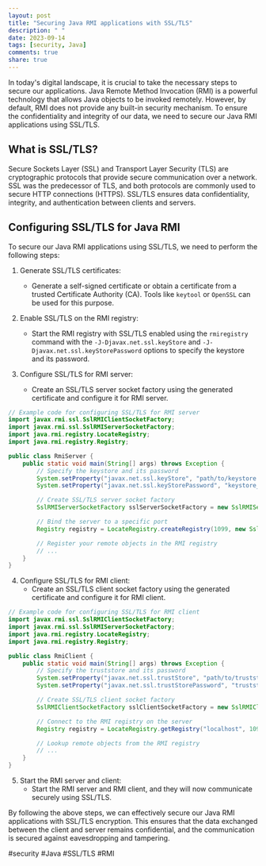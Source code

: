 ```yaml
---
layout: post
title: "Securing Java RMI applications with SSL/TLS"
description: " "
date: 2023-09-14
tags: [security, Java]
comments: true
share: true
---
```


In today's digital landscape, it is crucial to take the necessary steps to secure our applications. Java Remote Method Invocation (RMI) is a powerful technology that allows Java objects to be invoked remotely. However, by default, RMI does not provide any built-in security mechanism. To ensure the confidentiality and integrity of our data, we need to secure our Java RMI applications using SSL/TLS.

## What is SSL/TLS?

Secure Sockets Layer (SSL) and Transport Layer Security (TLS) are cryptographic protocols that provide secure communication over a network. SSL was the predecessor of TLS, and both protocols are commonly used to secure HTTP connections (HTTPS). SSL/TLS ensures data confidentiality, integrity, and authentication between clients and servers.

## Configuring SSL/TLS for Java RMI

To secure our Java RMI applications using SSL/TLS, we need to perform the following steps:

1. Generate SSL/TLS certificates:
   - Generate a self-signed certificate or obtain a certificate from a trusted Certificate Authority (CA). Tools like `keytool` or `OpenSSL` can be used for this purpose.

2. Enable SSL/TLS on the RMI registry:
   - Start the RMI registry with SSL/TLS enabled using the `rmiregistry` command with the `-J-Djavax.net.ssl.keyStore` and `-J-Djavax.net.ssl.keyStorePassword` options to specify the keystore and its password.

3. Configure SSL/TLS for RMI server:
   - Create an SSL/TLS server socket factory using the generated certificate and configure it for RMI server.

```java
// Example code for configuring SSL/TLS for RMI server
import javax.rmi.ssl.SslRMIClientSocketFactory;
import javax.rmi.ssl.SslRMIServerSocketFactory;
import java.rmi.registry.LocateRegistry;
import java.rmi.registry.Registry;

public class RmiServer {
    public static void main(String[] args) throws Exception {
        // Specify the keystore and its password
        System.setProperty("javax.net.ssl.keyStore", "path/to/keystore.jks");
        System.setProperty("javax.net.ssl.keyStorePassword", "keystore_password");

        // Create SSL/TLS server socket factory
        SslRMIServerSocketFactory sslServerSocketFactory = new SslRMIServerSocketFactory();

        // Bind the server to a specific port
        Registry registry = LocateRegistry.createRegistry(1099, new SslRMIClientSocketFactory(), sslServerSocketFactory);

        // Register your remote objects in the RMI registry
        // ...
    }
}
```

4. Configure SSL/TLS for RMI client:
   - Create an SSL/TLS client socket factory using the generated certificate and configure it for RMI client.

```java
// Example code for configuring SSL/TLS for RMI client
import javax.rmi.ssl.SslRMIClientSocketFactory;
import javax.rmi.ssl.SslRMIServerSocketFactory;
import java.rmi.registry.LocateRegistry;
import java.rmi.registry.Registry;

public class RmiClient {
    public static void main(String[] args) throws Exception {
        // Specify the truststore and its password
        System.setProperty("javax.net.ssl.trustStore", "path/to/truststore.jks");
        System.setProperty("javax.net.ssl.trustStorePassword", "truststore_password");

        // Create SSL/TLS client socket factory
        SslRMIClientSocketFactory sslClientSocketFactory = new SslRMIClientSocketFactory();

        // Connect to the RMI registry on the server
        Registry registry = LocateRegistry.getRegistry("localhost", 1099, sslClientSocketFactory);

        // Lookup remote objects from the RMI registry
        // ...
    }
}
```

5. Start the RMI server and client:
   - Start the RMI server and RMI client, and they will now communicate securely using SSL/TLS.

By following the above steps, we can effectively secure our Java RMI applications with SSL/TLS encryption. This ensures that the data exchanged between the client and server remains confidential, and the communication is secured against eavesdropping and tampering.

#security #Java #SSL/TLS #RMI